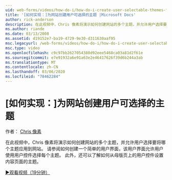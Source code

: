 ```yaml
---
uid: web-forms/videos/how-do-i/how-do-i-create-user-selectable-themes-for-a-web-site
title: '[如何实现：]为网站创建用户可选择的主题 |Microsoft Docs'
author: rick-anderson
description: 在此视频中，Chris 像素将演示如何创建网站的多个主题，并允许用户选择要将哪个主题应用到网站。 请参阅如何 。
ms.author: riande
ms.date: 03/13/2008
ms.assetid: d19152e7-ba19-4729-9e30-d311630aaf95
msc.legacyurl: /web-forms/videos/how-do-i/how-do-i-create-user-selectable-themes-for-a-web-site
msc.type: video
ms.openlocfilehash: c9c97bb2627054380d92eee5468ca03a81d2f61e
ms.sourcegitcommit: e7e91932a6e91a63e2e46417626f39d6b244a3ab
ms.translationtype: MT
ms.contentlocale: zh-CN
ms.lasthandoff: 03/06/2020
ms.locfileid: "78462284"
---
```

# <a name="how-do-i-create-user-selectable-themes-for-a-web-site"></a>[如何实现：]为网站创建用户可选择的主题

作者： [Chris 像素](https://twitter.com/chrispels)

在此视频中，Chris 像素将演示如何创建网站的多个主题，并允许用户选择要将哪个主题应用到网站。 请参阅如何创建一个简单的用户界面，该用户界面允许用户使用用户控件选择每个主题。 此外，还可以了解如何从母版页上的用户控件设置内容页面的主题。

[&#9654;观看视频（19分钟）](https://channel9.msdn.com/Blogs/ASP-NET-Site-Videos/how-do-i-create-user-selectable-themes-for-a-web-site)
